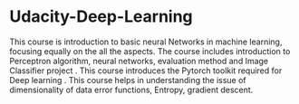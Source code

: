 # Udacity-Deep-Learning
This course is introduction to basic neural Networks in machine learning, focusing equally on the all the aspects. The course includes introduction to Perceptron algorithm, neural networks,  evaluation method and Image Classifier project . This course introduces the Pytorch  toolkit required for Deep learning . This course helps in understanding the issue of dimensionality of data error functions, Entropy, gradient descent. 
